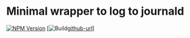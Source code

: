 # Minimal wrapper to log to journald


  [![NPM Version][npm-image]][npm-url]
  [![Build][github-image][github-url]]

[npm-image]: https://img.shields.io/npm/v/sd-journald.svg
[npm-url]: https://npmjs.org/package/sd-journald
[github-image]: https://github.com/sargun/sd-journald/workflows/CI/badge.svg
[github-url]: https://github.com/sargun/sd-journald/actions?query=workflow%3A%22CI%22